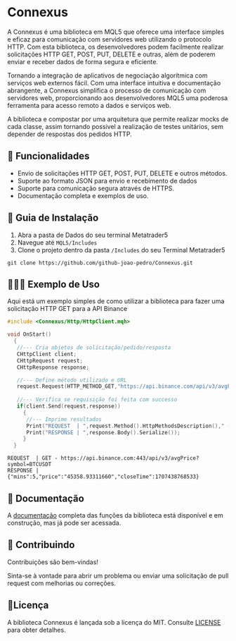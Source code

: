 # Connexus

A Connexus é uma biblioteca em MQL5 que oferece uma interface simples e eficaz para comunicação com servidores web utilizando o protocolo HTTP. Com esta biblioteca, os desenvolvedores podem facilmente realizar solicitações HTTP GET, POST, PUT, DELETE e outras, além de poderem enviar e receber dados de forma segura e eficiente. 

Tornando a integração de aplicativos de negociação algorítmica com serviços web externos fácil. Com uma interface intuitiva e documentação abrangente, a Connexus simplifica o processo de comunicação com servidores web, proporcionando aos desenvolvedores MQL5 uma poderosa ferramenta para acesso remoto a dados e serviços web.

A biblioteca e compostar por uma arquitetura que permite realizar mocks de cada classe, assim tornando possivel a realização de testes unitários, sem depender de respostas dos pedidos HTTP.

## 🔧 Funcionalidades

- Envio de solicitações HTTP GET, POST, PUT, DELETE e outros métodos.
- Suporte ao formato JSON para envio e recebimento de dados
- Suporte para comunicação segura através de HTTPS.
- Documentação completa e exemplos de uso.

## 📖 Guia de Instalação

1. Abra a pasta de Dados do seu terminal Metatrader5
2. Navegue até `MQL5/Includes`
1. Clone o projeto dentro da pasta `/Includes` do seu Terminal Metatrader5
``` shell
git clone https://github.com/github-joao-pedro/Connexus.git
```


## 👨🏻‍💻 Exemplo de Uso

Aqui está um exemplo simples de como utilizar a biblioteca para fazer uma solicitação HTTP GET para a API Binance
``` c++
#include <Connexus/Http/HttpClient.mqh>

void OnStart()
  {
   //--- Cria objetos de solicitação/pedido/resposta
   CHttpClient client;
   CHttpRequest request;
   CHttpResponse response;

   //--- Define método utilizado e URL
   request.Request(HTTP_METHOD_GET,"https://api.binance.com/api/v3/avgPrice?symbol=BTCUSDT");
   
   //--- Verifica se requisição foi feita com successo
   if(client.Send(request,response))
     {
      //--- Imprime resultados
      Print("REQUEST  | ",request.Method().HttpMethodsDescription()," - ",request.Url().Serialize());
      Print("RESPONSE | ",response.Body().Serialize());
     }
  }
```


```
REQUEST  | GET - https://api.binance.com:443/api/v3/avgPrice?symbol=BTCUSDT
RESPONSE | {"mins":5,"price":"45358.93311660","closeTime":1707438768533}
```

## 📄 Documentação
A [documentação](https://joaopedrodev.notion.site/Connexus-221944146357478b9a01ade899e2531b) completa das funções da biblioteca está disponível e em construção, mas já pode ser acessada.

## 🤝 Contribuindo

Contribuições são bem-vindas!

Sinta-se à vontade para abrir um problema ou enviar uma solicitação de pull request com melhorias ou correções.

## 📝Licença

A biblioteca Connexus é lançada sob a licença do MIT. Consulte [LICENSE](./LICENSE) para obter detalhes.





